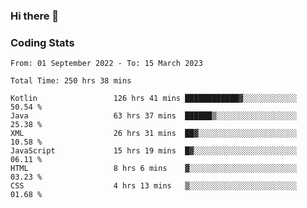 ### Hi there 👋

<!--
**Girrafeec/girrafeec** is a ✨ _special_ ✨ repository because its `README.md` (this file) appears on your GitHub profile.

Here are some ideas to get you started:

- 🔭 I’m currently working on ...
- 🌱 I’m currently learning ...
- 👯 I’m looking to collaborate on ...
- 🤔 I’m looking for help with ...
- 💬 Ask me about ...
- 📫 How to reach me: ...
- 😄 Pronouns: ...
- ⚡ Fun fact: ...
-->

### Coding Stats
<!--START_SECTION:waka-->

```text
From: 01 September 2022 - To: 15 March 2023

Total Time: 250 hrs 38 mins

Kotlin                 126 hrs 41 mins ████████████▓░░░░░░░░░░░░   50.54 %
Java                   63 hrs 37 mins  ██████▒░░░░░░░░░░░░░░░░░░   25.38 %
XML                    26 hrs 31 mins  ██▓░░░░░░░░░░░░░░░░░░░░░░   10.58 %
JavaScript             15 hrs 19 mins  █▓░░░░░░░░░░░░░░░░░░░░░░░   06.11 %
HTML                   8 hrs 6 mins    ▓░░░░░░░░░░░░░░░░░░░░░░░░   03.23 %
CSS                    4 hrs 13 mins   ▒░░░░░░░░░░░░░░░░░░░░░░░░   01.68 %
```

<!--END_SECTION:waka-->
